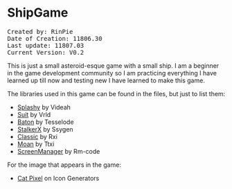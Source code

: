 # ShipGame
<pre>
Created by: RinPie
Date of Creation: 11806.30
Last update: 11807.03
Current Version: V0.2
</pre>

This is just a small asteroid-esque game with a small ship. I am a beginner in the
game development community so I am practicing everything I have learned up till now
and testing new I have learned to make this game.

The libraries used in this game can be found in the files, but just to list them:
- [Splashy](https://www.github.com/videah/splashy) by Videah
- [Suit](https://www.github.com/vrld/SUIT) by Vrld
- [Baton](https://www.github.com/tesselode/baton) by Tesselode
- [StalkerX](https://www.github.com/SSYGEN/STALKER-X) by Ssygen
- [Classic](https://www.github.com/rxi/classic) by Rxi
- [Moan](https://www.github.com/ttxi/Moan.lua) by Ttxi
- [ScreenManager](https://www.github.com/rm-code/screenmanager) by Rm-code

For the image that appears in the game:
- [Cat Pixel](http://www.icongenerators.net/catdot.html) on Icon Generators
